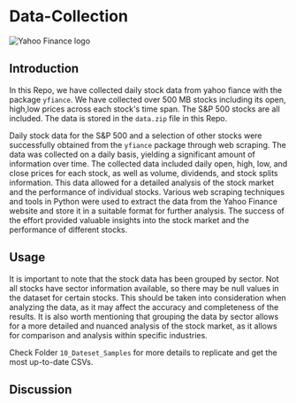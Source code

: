 # Data-Collection
![Yahoo Finance logo](https://www.arborcrowd.com/wp-content/uploads/2021/06/Yahoo-Finance-logo.png)

## Introduction
In this Repo, we have collected daily stock data from yahoo fiance with the package `yfiance`. We have collected over 500 MB stocks including its open, high,low prices across each stock's time span. The S&P 500 stocks are all included. The data is stored in the `data.zip` file in this Repo.

Daily stock data for the S&P 500 and a selection of other stocks were successfully obtained from the `yfiance` package through web scraping. The data was collected on a daily basis, yielding a significant amount of information over time. The collected data included daily open, high, low, and close prices for each stock, as well as volume, dividends, and stock splits information. This data allowed for a detailed analysis of the stock market and the performance of individual stocks. Various web scraping techniques and tools in Python were used to extract the data from the Yahoo Finance website and store it in a suitable format for further analysis. The success of the effort provided valuable insights into the stock market and the performance of different stocks.

## Usage
It is important to note that the stock data has been grouped by sector. Not all stocks have sector information available, so there may be null values in the dataset for certain stocks. This should be taken into consideration when analyzing the data, as it may affect the accuracy and completeness of the results. It is also worth mentioning that grouping the data by sector allows for a more detailed and nuanced analysis of the stock market, as it allows for comparison and analysis within specific industries.

Check Folder `10_Dateset_Samples` for more details to replicate and get the most up-to-date CSVs.

## Discussion
